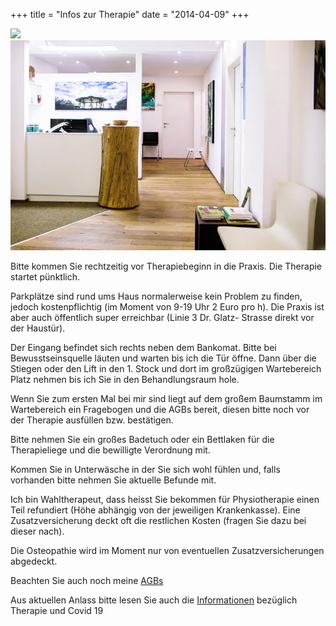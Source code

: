 +++
title = "Infos zur Therapie"
date = "2014-04-09"
+++

<img src="/img/infoszurtherapie1.webp" >

<img src="/img/infoszurtherapie2.webp" >


Bitte kommen Sie rechtzeitig vor Therapiebeginn in die Praxis. Die Therapie startet pünktlich.


Parkplätze sind rund ums Haus normalerweise kein Problem zu finden, jedoch kostenpflichtig (im Moment von 9-19 Uhr 2 Euro pro h).  Die Praxis ist aber auch öffentlich super erreichbar (Linie 3 Dr. Glatz- Strasse direkt vor der Haustür).


Der Eingang befindet sich rechts neben dem Bankomat. Bitte bei Bewusstseinsquelle läuten und warten bis ich die Tür öffne. Dann über die Stiegen oder den Lift in den 1. Stock und dort im großzügigen Wartebereich Platz nehmen bis ich Sie in den Behandlungsraum hole.

Wenn Sie zum ersten Mal bei mir sind liegt auf dem großem Baumstamm im Wartebereich ein Fragebogen und die AGBs bereit, diesen bitte noch vor der Therapie ausfüllen bzw. bestätigen.


Bitte nehmen Sie ein großes Badetuch oder ein Bettlaken für die Therapieliege und die bewilligte Verordnung mit.


Kommen Sie in Unterwäsche in der Sie sich wohl fühlen und, falls vorhanden bitte nehmen Sie aktuelle Befunde mit.


Ich bin Wahltherapeut, dass heisst Sie bekommen für Physiotherapie einen Teil refundiert (Höhe abhängig von der jeweiligen Krankenkasse). Eine Zusatzversicherung deckt oft die restlichen Kosten (fragen Sie dazu bei dieser nach).


Die Osteopathie wird im Moment nur von eventuellen Zusatzversicherungen abgedeckt.

Beachten Sie auch noch meine [AGBs](/agbs)

Aus aktuellen Anlass bitte lesen Sie auch die [Informationen](/aktuelleinfoscovid) bezüglich Therapie und Covid 19
